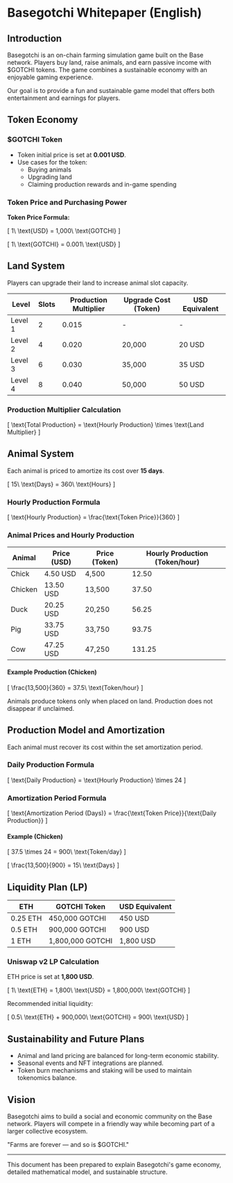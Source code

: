 
# Basegotchi Whitepaper (English)

## Introduction

Basegotchi is an on-chain farming simulation game built on the Base network. Players buy land, raise animals, and earn passive income with $GOTCHI tokens. The game combines a sustainable economy with an enjoyable gaming experience.

Our goal is to provide a fun and sustainable game model that offers both entertainment and earnings for players.

## Token Economy

### $GOTCHI Token

- Token initial price is set at **0.001 USD**.
- Use cases for the token:
  - Buying animals
  - Upgrading land
  - Claiming production rewards and in-game spending

### Token Price and Purchasing Power

**Token Price Formula:**

\[
1\ \text{USD} = 1,000\ \text{GOTCHI}
\]

\[
1\ \text{GOTCHI} = 0.001\ \text{USD}
\]

## Land System

Players can upgrade their land to increase animal slot capacity.

| Level | Slots | Production Multiplier | Upgrade Cost (Token) | USD Equivalent |
|-------|-------|-----------------------|---------------------|----------------|
| Level 1 | 2 | 0.015 | - | - |
| Level 2 | 4 | 0.020 | 20,000 | 20 USD |
| Level 3 | 6 | 0.030 | 35,000 | 35 USD |
| Level 4 | 8 | 0.040 | 50,000 | 50 USD |

### Production Multiplier Calculation

\[
\text{Total Production} = \text{Hourly Production} \times \text{Land Multiplier}
\]

## Animal System

Each animal is priced to amortize its cost over **15 days**.

\[
15\ \text{Days} = 360\ \text{Hours}
\]

### Hourly Production Formula

\[
\text{Hourly Production} = \frac{\text{Token Price}}{360}
\]

### Animal Prices and Hourly Production

| Animal | Price (USD) | Price (Token) | Hourly Production (Token/hour) |
|--------|-------------|---------------|---------------------------------|
| Chick | 4.50 USD | 4,500 | 12.50 |
| Chicken | 13.50 USD | 13,500 | 37.50 |
| Duck | 20.25 USD | 20,250 | 56.25 |
| Pig | 33.75 USD | 33,750 | 93.75 |
| Cow | 47.25 USD | 47,250 | 131.25 |

#### Example Production (Chicken)

\[
\frac{13,500}{360} = 37.5\ \text{Token/hour}
\]

Animals produce tokens only when placed on land. Production does not disappear if unclaimed.

## Production Model and Amortization

Each animal must recover its cost within the set amortization period.

### Daily Production Formula

\[
\text{Daily Production} = \text{Hourly Production} \times 24
\]

### Amortization Period Formula

\[
\text{Amortization Period (Days)} = \frac{\text{Token Price}}{\text{Daily Production}}
\]

#### Example (Chicken)

\[
37.5 \times 24 = 900\ \text{Token/day}
\]

\[
\frac{13,500}{900} = 15\ \text{Days}
\]

## Liquidity Plan (LP)

| ETH | GOTCHI Token | USD Equivalent |
|-----|--------------|----------------|
| 0.25 ETH | 450,000 GOTCHI | 450 USD |
| 0.5 ETH | 900,000 GOTCHI | 900 USD |
| 1 ETH | 1,800,000 GOTCHI | 1,800 USD |

### Uniswap v2 LP Calculation

ETH price is set at **1,800 USD**.

\[
1\ \text{ETH} = 1,800\ \text{USD} = 1,800,000\ \text{GOTCHI}
\]

Recommended initial liquidity:

\[
0.5\ \text{ETH} + 900,000\ \text{GOTCHI} = 900\ \text{USD}
\]

## Sustainability and Future Plans

- Animal and land pricing are balanced for long-term economic stability.
- Seasonal events and NFT integrations are planned.
- Token burn mechanisms and staking will be used to maintain tokenomics balance.

## Vision

Basegotchi aims to build a social and economic community on the Base network. Players will compete in a friendly way while becoming part of a larger collective ecosystem.

"Farms are forever — and so is $GOTCHI."

---

This document has been prepared to explain Basegotchi's game economy, detailed mathematical model, and sustainable structure.
